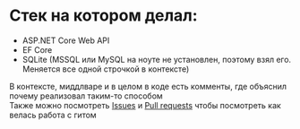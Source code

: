 # Стек на котором делал:
- ASP.NET Core Web API <br/>
- EF Core <br/>
- SQLite (MSSQL или MySQL на ноуте не установлен, поэтому взял его. Меняется все одной строчкой в контексте)

В контексте, миддлваре и в целом в коде есть комменты, где объяснил почему реализовал таким-то способом <br/>
Также можно посмотреть [Issues](https://github.com/egorrrmiller/kaspel/issues) и [Pull requests](https://github.com/egorrrmiller/kaspel/pulls) чтобы посмотреть как велась работа с гитом
